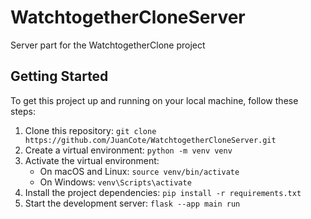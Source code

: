 # WatchtogetherCloneServer

Server part for the WatchtogetherClone project

## Getting Started

To get this project up and running on your local machine, follow these steps:

1. Clone this repository: `git clone https://github.com/JuanCote/WatchtogetherCloneServer.git`
2. Create a virtual environment: `python -m venv venv`
3. Activate the virtual environment:
    - On macOS and Linux: `source venv/bin/activate`
    - On Windows: `venv\Scripts\activate`
4. Install the project dependencies: `pip install -r requirements.txt`
5. Start the development server: `flask --app main run`


